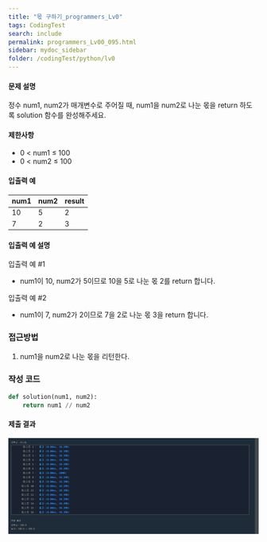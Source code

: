 ```yaml
---
title: "몫 구하기_programmers_Lv0"
tags: CodingTest
search: include
permalink: programmers_Lv00_095.html
sidebar: mydoc_sidebar
folder: /codingTest/python/lv0
---
```



#### 문제 설명 <br>

정수 num1, num2가 매개변수로 주어질 때, num1을 num2로 나눈 몫을 return 하도록 solution 함수를 완성해주세요.

#### 제한사항 <br>

- 0 < num1 ≤ 100
- 0 < num2 ≤ 100

#### 입출력 예 <br>
  
num1|	num2|	result
---|---|---
10|	5|	2
7|	2|	3

#### 입출력 예 설명 <br>

입출력 예 #1
- num1이 10, num2가 5이므로 10을 5로 나눈 몫 2를 return 합니다.

입출력 예 #2
- num1이 7, num2가 2이므로 7을 2로 나눈 몫 3을 return 합니다.

### 접근방법 <br>

1. num1을 num2로 나눈 몫을 리턴한다.

### 작성 코드 <br>

```python
def solution(num1, num2):
    return num1 // num2
```

#### 제출 결과

![제출 결과](\images\programmers_Lv00_095.png)






